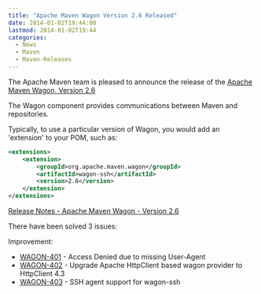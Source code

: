 ```yaml
---
title: "Apache Maven Wagon Version 2.6 Released"
date: 2014-01-02T19:44:00
lastmod: 2014-01-02T19:44
categories:
  - News
  - Maven
  - Maven-Releases
---
```

The Apache Maven team is pleased to announce the release of the 
[Apache Maven Wagon, Version 2.6](http://maven.apache.org/wagon/)

The Wagon component provides communications between Maven and repositories.

Typically, to use a particular version of Wagon, you would add an
'extension' to your POM, such as:

```xml
<extensions>
    <extension>
        <groupId>org.apache.maven.wagon</groupId>
        <artifactId>wagon-ssh</artifactId>
        <version>2.6</version>
    </extension>
</extensions>
```

<!-- more -->

[Release Notes - Apache Maven Wagon - Version 2.6](http://jira.codehaus.org/secure/ReleaseNote.jspa?projectId=10335&version=19578)

There have been solved 3 issues:

Improvement:

 * [WAGON-401](https://issues.apache.org/jira/browse/WAGON-401) - Access Denied due to missing User-Agent
 * [WAGON-402](https://issues.apache.org/jira/browse/WAGON-402) - Upgrade Apache HttpClient based wagon provider to HttpClient 4.3
 * [WAGON-403](https://issues.apache.org/jira/browse/WAGON-403) - SSH agent support for wagon-ssh

